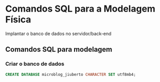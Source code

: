 # Comandos SQL para a Modelagem Física

Implantar o banco de dados no servidor/back-end

## Comandos SQL para modelagem

### Criar o banco de dados

```sql
CREATE DATABASE microblog_jiuberto CHARACTER SET utf8mb4;
```
